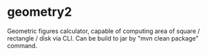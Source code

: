 # geometry2
Geometric figures calculator, capable of computing area of square / rectangle / disk via CLI.
Can be build to jar by "mvn clean package" command.
